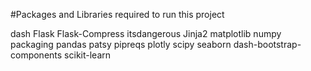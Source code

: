 
#Packages and Libraries required to run this project

dash
Flask
Flask-Compress
itsdangerous
Jinja2
matplotlib
numpy
packaging
pandas
patsy
pipreqs
plotly
scipy
seaborn
dash-bootstrap-components
scikit-learn


#
